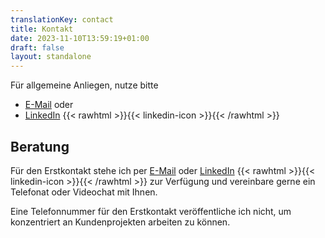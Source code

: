 ```yaml
---
translationKey: contact
title: Kontakt
date: 2023-11-10T13:59:19+01:00
draft: false
layout: standalone
---
```


Für allgemeine Anliegen, nutze bitte 
- [E-Mail](mailto:kontakt@dmalo.de) oder
- [LinkedIn](https://www.linkedin.com/in/dmalolepszy) {{< rawhtml >}}<a href="https://www.linkedin.com/in/dmalolepszy" style="text-decoration: none">{{< linkedin-icon >}}</a>{{< /rawhtml >}}

## Beratung
Für den Erstkontakt stehe ich per [E-Mail](mailto:kontakt@dmalo.de) oder [LinkedIn](https://www.linkedin.com/in/dmalolepszy) {{< rawhtml >}}<a href="https://www.linkedin.com/in/dmalolepszy" style="text-decoration: none">{{< linkedin-icon >}}</a>{{< /rawhtml >}}&nbsp;zur Verfügung und vereinbare gerne ein Telefonat oder Videochat mit Ihnen.

Eine Telefonnummer für den Erstkontakt veröffentliche ich nicht, um konzentriert an Kundenprojekten arbeiten zu können.
